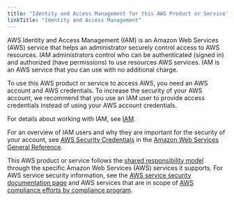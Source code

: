 ```yaml
---
title: "Identity and Access Management for this AWS Product or Service"
linkTitle: "Identity and Access Management"
---
```


AWS Identity and Access Management (IAM) is an Amazon Web Services (AWS) service that helps an administrator securely
control access to AWS resources. IAM administrators control who can be authenticated (signed in) and authorized (have
permissions) to use resources AWS services. IAM is an AWS service that you can use with no additional charge.

To use this AWS product or service to access AWS, you need an AWS account and AWS credentials. To increase the security
of your AWS account, we recommend that you use an IAM user to provide access credentials instead of using your AWS
account credentials.

For details about working with IAM, see [IAM](https://aws.amazon.com/iam/).

For an overview of IAM users and why they are important for the security of your account,
see [AWS Security Credentials](https://docs.aws.amazon.com/general/latest/gr/aws-security-credentials.html)
in the [Amazon Web Services General Reference](https://docs.aws.amazon.com/general/latest/gr/).

This AWS product or service follows
the [shared responsibility model](https://aws.amazon.com/compliance/shared-responsibility-model) through the specific
Amazon Web Services (AWS)
services it supports. For AWS service security information, see
the [AWS service security documentation page](https://aws.amazon.com/security/?id=docs_gateway#aws-security) and AWS
services that are in scope
of [AWS compliance efforts by compliance program](https://aws.amazon.com/compliance/services-in-scope/).

